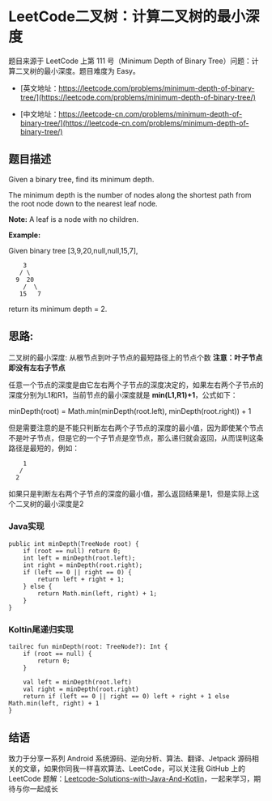 # LeetCode二叉树：计算二叉树的最小深度 

题目来源于 LeetCode 上第 111 号（Minimum Depth of Binary Tree）问题：计算二叉树的最小深度。题目难度为 Easy。

* [英文地址：https://leetcode.com/problems/minimum-depth-of-binary-tree/](https://leetcode.com/problems/minimum-depth-of-binary-tree/)

* [中文地址：https://leetcode-cn.com/problems/minimum-depth-of-binary-tree/](https://leetcode-cn.com/problems/minimum-depth-of-binary-tree/)

## 题目描述

Given a binary tree, find its minimum depth.

The minimum depth is the number of nodes along the shortest path from the root node down to the nearest leaf node.

**Note:** A leaf is a node with no children.

**Example:**

Given binary tree [3,9,20,null,null,15,7],

```
    3
   / \
  9  20
    /  \
   15   7
```

return its minimum depth = 2.

## 思路:

二叉树的最小深度: 从根节点到叶子节点的最短路径上的节点个数
**注意：叶子节点即没有左右子节点**

任意一个节点的深度是由它左右两个子节点的深度决定的，如果左右两个子节点的深度分别为L1和R1，当前节点的最小深度就是 **min(L1,R1)+1**，公式如下：

minDepth(root) = Math.min(minDepth(root.left), minDepth(root.right)) + 1

但是需要注意的是不能只判断左右两个子节点的深度的最小值，因为即使某个节点不是叶子节点，但是它的一个子节点是空节点，那么递归就会返回，从而误判这条路径是最短的，例如：

```
    1
   / 
  2  
```

如果只是判断左右两个子节点的深度的最小值，那么返回结果是1，但是实际上这个二叉树的最小深度是2

### Java实现

```
public int minDepth(TreeNode root) {
    if (root == null) return 0;
    int left = minDepth(root.left);
    int right = minDepth(root.right);
    if (left == 0 || right == 0) {
        return left + right + 1;
    } else {
        return Math.min(left, right) + 1;
    }
}
```

### Koltin尾递归实现

```
tailrec fun minDepth(root: TreeNode?): Int {
    if (root == null) {
        return 0;
    }

    val left = minDepth(root.left)
    val right = minDepth(root.right)
    return if (left == 0 || right == 0) left + right + 1 else Math.min(left, right) + 1
}
```

## 结语

致力于分享一系列 Android 系统源码、逆向分析、算法、翻译、Jetpack  源码相关的文章，如果你同我一样喜欢算法、LeetCode，可以关注我 GitHub 上的 LeetCode 题解：[Leetcode-Solutions-with-Java-And-Kotlin](https://github.com/hi-dhl/Leetcode-Solutions-with-Java-And-Kotlin)，一起来学习，期待与你一起成长


